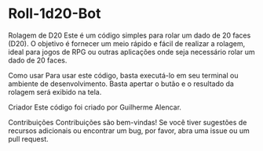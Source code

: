 # Roll-1d20-Bot
Rolagem de D20
Este é um código simples para rolar um dado de 20 faces (D20). O objetivo é fornecer um meio rápido e fácil de realizar a rolagem, ideal para jogos de RPG ou outras aplicações onde seja necessário rolar um dado de 20 faces.

Como usar
Para usar este código, basta executá-lo em seu terminal ou ambiente de desenvolvimento. Basta apertar o butão e o resultado da rolagem será exibido na tela.

Criador
Este código foi criado por Guilherme Alencar.

Contribuições
Contribuições são bem-vindas! Se você tiver sugestões de recursos adicionais ou encontrar um bug, por favor, abra uma issue ou um pull request.
